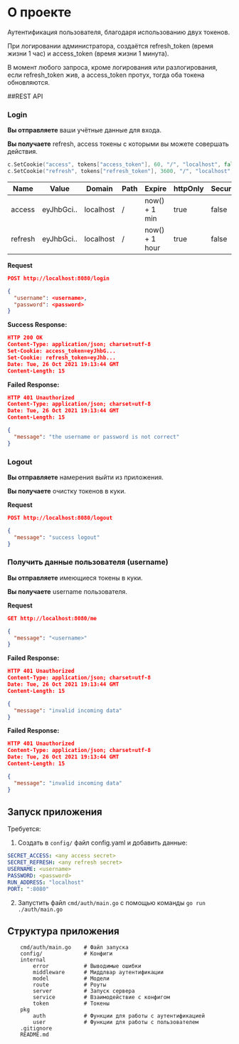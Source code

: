 # О проекте

Аутентификация пользователя, благодаря использованию двух токенов.

При логировании администратора, создаётся refresh_token (время жизни 1 час) и access_token (время жизни 1 минута).


В момент любого запроса, кроме логирования или разлогирования, если refresh_token жив, а access_token протух,
тогда оба токена обновляются.

##REST API <a name="restApi"></a>

### Login
**Вы отправляете** ваши учётные данные для входа.

**Вы получаете** refresh, access токены с которыми вы можете совершать действия.

```go
c.SetCookie("access", tokens["access_token"], 60, "/", "localhost", false, true)
c.SetCookie("refresh", tokens["refresh_token"], 3600, "/", "localhost", false, true)
```

Name | Value | Domain | Path | Expire | httpOnly | Secure
--- | --- | --- | --- |--- |--- |--- 
access | eyJhbGci.. | localhost | / | now() + 1 min | true | false
refresh | eyJhbGci.. | localhost | / | now() + 1 hour | true | false

**Request**

```json
POST http://localhost:8080/login

{
  "username": <username>,
  "password": <password>
}
```

**Success Response:**
```json
HTTP 200 OK
Content-Type: application/json; charset=utf-8
Set-Cookie: access_token=eyJhbG...         
Set-Cookie: refresh_token=eyJhb...         
Date: Tue, 26 Oct 2021 19:13:44 GMT
Content-Length: 15
```

**Failed Response:**
```json
HTTP 401 Unauthorized
Content-Type: application/json; charset=utf-8
Date: Tue, 26 Oct 2021 19:13:44 GMT
Content-Length: 15

{
  "message": "the username or password is not correct"
}
```

### Logout
**Вы отправляете** намерения выйти из приложения.

**Вы получаете** очистку токенов в куки.

**Request**

```json
POST http://localhost:8080/logout

{
  "message": "success logout"
}
```

### Получить данные пользователя (username)
**Вы отправляете** имеющиеся токены в куки.

**Вы получаете** username пользователя.

**Request**

```json
GET http://localhost:8080/me

{
  "message": "<username>"
}
```

**Failed Response:**
```json
HTTP 401 Unauthorized
Content-Type: application/json; charset=utf-8
Date: Tue, 26 Oct 2021 19:13:44 GMT
Content-Length: 15

{
  "message": "invalid incoming data"
}
```

**Failed Response:**
```json
HTTP 401 Unauthorized
Content-Type: application/json; charset=utf-8
Date: Tue, 26 Oct 2021 19:13:44 GMT
Content-Length: 15

{
  "message": "invalid incoming data"
}
```

## Запуск приложения

Требуется:
1. Создать в `config/` файл config.yaml и добавить данные:
```yaml
SECRET_ACCESS: <any access secret>
SECRET_REFRESH: <any refresh secret>
USERNAME: <username>
PASSWORD: <password>
RUN_ADDRESS: "localhost"
PORT: ":8080"
```
2. Запустить файл `cmd/auth/main.go` с помощью команды `go run ./auth/main.go`

## Структура приложения
```
    cmd/auth/main.go    # Файл запуска 
    config/             # Конфиги
    internal
        error           # Выводимые ошибки
        middleware      # Миддлвар аутентификации
        model           # Модели
        route           # Роуты
        server          # Запуск сервера
        service         # Взаимодействие с конфигом
        token           # Токены
    pkg 
        auth            # Функции для работы с аутентификацией   
        user            # Функции для работы с пользователем
    .gitignore
    README.md
```